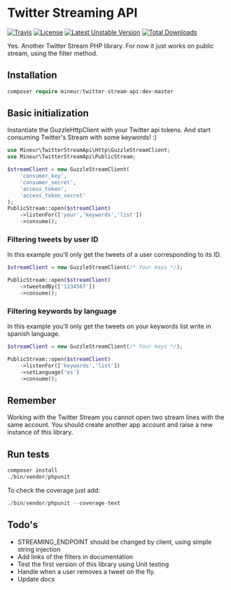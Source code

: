 # Twitter Streaming API
[![Travis](https://travis-ci.org/mineur/twitter-stream-api.svg?branch=master)]()
[![License](https://img.shields.io/badge/license-MIT-brightgreen.svg)]()
[![Latest Unstable Version](https://poser.pugx.org/mineur/twitter-stream-api/v/unstable)](https://packagist.org/packages/mineur/twitter-stream-api)
[![Total Downloads](https://poser.pugx.org/mineur/twitter-stream-api/downloads)](https://packagist.org/packages/mineur/twitter-stream-api)

Yes. Another Twitter Stream PHP library. For now it just works on public stream, using the filter method.<br>

## Installation
```php
composer require mineur/twitter-stream-api:dev-master
```

## Basic initialization
Instantiate the GuzzleHttpClient with your Twitter api tokens. And start consuming Twitter's Stream with some keywords! :)
```php
use Mineur\TwitterStreamApi\Http\GuzzleStreamClient;
use Mineur\TwitterStreamApi\PublicStream;

$streamClient = new GuzzleStreamClient(
    'consumer_key',
    'consumer_secret',
    'access_token',
    'access_token_secret'
);
PublicStream::open($streamClient)
    ->listenFor(['your','keywords','list'])
    ->consume();
```

### Filtering tweets by user ID
In this example you'll only get the tweets of a user corresponding to its ID.
```php
$streamClient = new GuzzleStreamClient(/* Your keys */);

PublicStream::open($streamClient)
    ->tweetedBy(['1234567'])
    ->consume();
```

### Filtering keywords by language
In this example you'll only get the tweets on your keywords list write in spanish language. 
```php
$streamClient = new GuzzleStreamClient(/* Your keys */);

PublicStream::open($streamClient)
    ->listenFor(['keywords','list'])
    ->setLanguage('es')
    ->consume();
```

## Remember
Working with the Twitter Stream you cannot open two stream lines with the same account. You should create another app account and raise a new instance of this library.

## Run tests
```php
composer install
./bin/vendor/phpunit
```
To check the coverage just add:
```php
./bin/vendor/phpunit --coverage-text
```

## Todo's
* STREAMING_ENDPOINT should be changed by client, using simple string injection
* Add links of the filters in documentation
* Test the first version of this library using Unit testing
* Handle when a user removes a tweet on the fly.
* Update docs